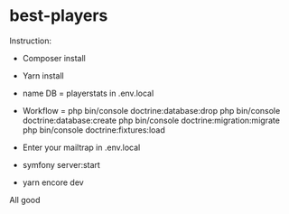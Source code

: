 # best-players

Instruction:

- Composer install
- Yarn install
- name DB = playerstats in .env.local
- Workflow = php bin/console doctrine:database:drop
             php bin/console doctrine:database:create
             php bin/console doctrine:migration:migrate
             php bin/console doctrine:fixtures:load
             
- Enter your mailtrap in .env.local
             
             
- symfony server:start
- yarn encore dev

All good
